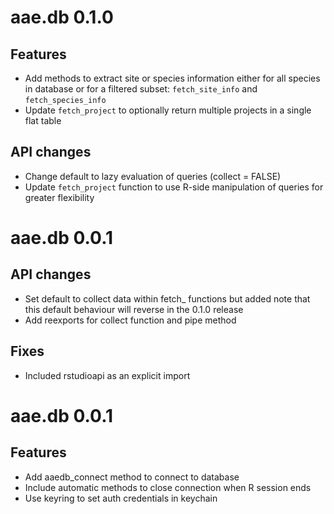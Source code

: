 # aae.db 0.1.0

## Features

- Add methods to extract site or species information either for all
    species in database or for a filtered subset: `fetch_site_info` and
    `fetch_species_info`
- Update `fetch_project` to optionally return multiple projects in a
    single flat table

## API changes

- Change default to lazy evaluation of queries (collect = FALSE)
- Update `fetch_project` function to use R-side manipulation of
    queries for greater flexibility


# aae.db 0.0.1

## API changes

- Set default to collect data within fetch_ functions but added note
    that this default behaviour will reverse in the 0.1.0 release
- Add reexports for collect function and pipe method

## Fixes

- Included rstudioapi as an explicit import


# aae.db 0.0.1 

## Features

- Add aaedb_connect method to connect to database
- Include automatic methods to close connection when R session ends
- Use keyring to set auth credentials in keychain

